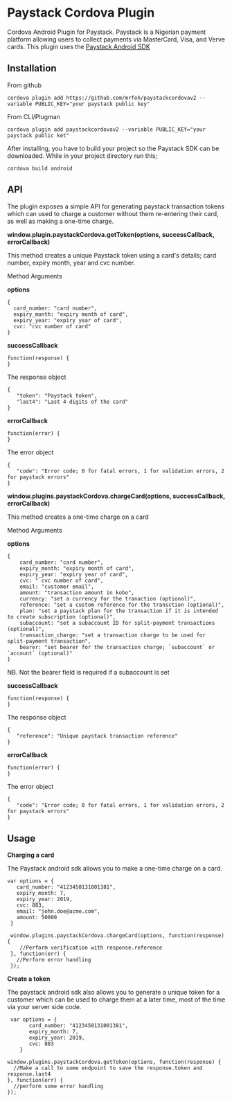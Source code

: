 **Paystack Cordova Plugin**
=======================
Cordova Android Plugin for Paystack. Paystack is a Nigerian payment platform allowing users to collect payments via MasterCard, Visa, and Verve cards.
This plugin uses the [Paystack Android SDK](https://github.com/PaystackHQ/paystack-android)

Installation
----------------
From github

    cordova plugin add https://github.com/mrfoh/paystackcordovav2 --variable PUBLIC_KEY="your paystack public key"

From CLI/Plugman

    cordova plugin add paystackcordovav2 --variable PUBLIC_KEY="your paystack public ket"

After installing, you have to build your project so the Paystack SDK can be downloaded. While in your project directory run this;

    cordova build android

API
-----
The plugin exposes a simple API for generating paystack transaction tokens which can used to charge a customer without them re-entering their card, as well as making a one-time charge.

**window.plugin.paystackCordova.getToken(options, successCallback, errorCallback)**

This method creates a unique Paystack token using a card's details; card number, expiry month, year and cvc number.

Method Arguments

**options**

    {
      card_number: "card number",
      expiry_month: "expiry month of card",
      expiry_year: "expiry year of card",
      cvc: "cvc number of card"
    }

**successCallback**

    function(response) {
    }

   The response object


    {
	   "token": "Paystack token",
	   "last4": "Last 4 digits of the card"
    }

  **errorCallback**

    function(error) {
    }

The error object

    {
	   "code": "Error code; 0 for fatal errors, 1 for validation errors, 2 for paystack errors"
    }


**window.plugins.paystackCordova.chargeCard(options, successCallback, errorCallback)**

This method creates a one-time charge on a card

Method Arguments

**options**

    {
	    card_number: "card number",
	    expiry_month: "expiry month of card",
	    expiry_year: "expiry year of card",
	    cvc: " cvc number of card",
	    email: "customer email",
	    amount: "transaction amount in kobo",
	    currency: "set a currency for the tranaction (optional)",
	    reference: "set a custom reference for the transction (optional)",
	    plan: "set a paystack plan for the transaction if it is intended to create subscription (optional)",
	    subaccount: "set a subaccount ID for split-payment transactions (optional)",
	    transaction_charge: "set a transaction charge to be used for split-payment transaction",
	    bearer: "set bearer for the transaction charge; `subaccount` or `account` (optional)"
    }

NB. Not the bearer field is required if a subaccount is set

 **successCallback**


    function(response) {
    }

The response object


    {
	   "reference": "Unique paystack transaction reference"
    }

**errorCallback**

    function(error) {
    }

The error object

    {
	   "code": "Error code; 0 for fatal errors, 1 for validation errors, 2 for paystack errors"
    }

Usage
---------
**Charging a card**

The Paystack android sdk allows you to make a one-time charge on a card.

    var options = {
       card_number: "4123450131001381",
       expiry_month: 7,
       expiry_year: 2019,
       cvc: 883,
       email: "john.doe@acme.com",
       amount: 50000
     }

     window.plugins.paystackCordova.chargeCard(options, function(response) {
        //Perform verification with response.reference
     }, function(err) {
       //Perform error handling
     });

 **Create a token**

 The paystack android sdk also allows you to generate a unique token for a customer which can be used to charge them at a later time, most of the time via your server side code.

     var options = {
     	   card_number: "4123450131001381",
     	   expiry_month: 7,
     	   expiry_year: 2019,
     	   cvc: 883
     	}

	window.plugins.paystackCordova.getToken(options, function(response) {
	  //Make a call to some endpoint to save the response.token and response.last4
	}, function(err) {
	  //perform some error handling
	});
